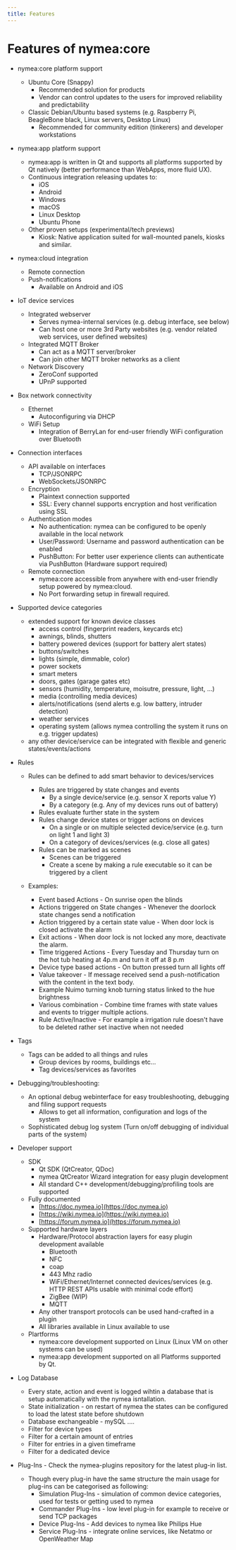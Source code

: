 ```yaml
---
title: Features
---
```

# Features of nymea:core

* nymea:core platform support
    *   Ubuntu Core (Snappy)
        *   Recommended solution for products
        *   Vendor can control updates to the users for improved reliability and predictability
    *   Classic Debian/Ubuntu based systems (e.g. Raspberry Pi, BeagleBone black, Linux servers, Desktop Linux)
        *   Recommended for community edition (tinkerers) and developer workstations
* nymea:app platform support
    * nymea:app is written in Qt and supports all platforms supported by Qt natively (better performance than WebApps, more fluid UX).
    *   Continuous integration releasing updates to:
        *   iOS
        *   Android
        *   Windows
        *   macOS
        *   Linux Desktop
        *   Ubuntu Phone
    *   Other proven setups (experimental/tech previews)
        *   Kiosk: Native application suited for wall-mounted panels, kiosks and similar.
* nymea:cloud integration
    *   Remote connection
    *   Push-notifications
        *   Available on Android and iOS
* IoT device services
    * Integrated webserver
        * Serves nymea-internal services (e.g. debug interface, see below)
        * Can host one or more 3rd Party websites (e.g. vendor related web services, user defined websites)
    * Integrated MQTT Broker
        * Can act as a MQTT server/broker
        * Can join other MQTT broker networks as a client
    * Network Discovery 
        * ZeroConf supported
        * UPnP supported
* Box network connectivity
    * Ethernet
        * Autoconfiguring via DHCP
    * WiFi Setup
        * Integration of BerryLan for end-user friendly WiFi configuration over Bluetooth
* Connection interfaces
    *  API available on interfaces
        * TCP/JSONRPC
        * WebSockets/JSONRPC
    * Encryption
        * Plaintext connection supported
        * SSL: Every channel supports encryption and host verification using SSL
    * Authentication modes
        * No authentication: nymea can be configured to be openly available in the local network
        * User/Password: Username and password authentication can be enabled
        * PushButton: For better user experience clients can authenticate via PushButton (Hardware support required)
    * Remote connection
        * nymea:core accessible from anywhere with end-user friendly setup powered by nymea:cloud.
        * No Port forwarding setup in firewall required.
* Supported device categories
    * extended support for known device classes
        * access control (fingerprint readers, keycards etc)
        * awnings, blinds, shutters
        * battery powered devices (support for battery alert states)
        * buttons/switches
        * lights (simple, dimmable, color)
        * power sockets
        * smart meters
        * doors, gates (garage gates etc)
        * sensors (humidity, temperature, moisutre, pressure, light, ...)
        * media (controlling media devices)
        * alerts/notifications (send alerts e.g. low battery, intruder detection)
        * weather services
        * operating system (allows nymea controlling the system it runs on e.g. trigger updates)
    * any other device/service can be integrated with flexible and generic states/events/actions
* Rules
    * Rules can be defined to add smart behavior to devices/services
        * Rules are triggered by state changes and events
            * By a single device/service (e.g. sensor X reports value Y)
            * By a category (e.g. Any of my devices runs out of battery)
        * Rules evaluate further state in the system
        * Rules change device states or trigger actions on devices
            * On a single or on multiple selected device/service (e.g. turn on light 1 and light 3)
            * On a category of devices/services (e.g. close all gates)
        * Rules can be marked as scenes
            * Scenes can be triggered 
            * Create a scene by making a rule executable so it can be triggered by a client

    * Examples:
        * Event based Actions - On sunrise open the blinds
        * Actions triggered on State changes - Whenever the doorlock state changes send a notification
        * Action triggered by a certain state value - When door lock is closed activate the alarm  
        * Exit actions - When door lock is not locked any more, deactivate the alarm.
        * Time triggered Actions - Every Tuesday and Thursday turn on the hot tub heating at 4p.m and turn it off at 8 p.m
        * Device type based actions - On button pressed turn all lights off
        * Value takeover - If message received send a push-notification with the content in the text body.
        * Example Nuimo turning knob turning status linked to the hue brightness
        * Various combination - Combine time frames with state values and events to trigger multiple actions.
        * Rule Active/Inactive - For example a irrigation rule doesn't have to be deleted rather set inactive when not needed

* Tags 
    * Tags can be added to all things and rules 
        * Group devices by rooms, buildings etc...
        * Tag devices/services as favorites
* Debugging/troubleshooting:
    * An optional debug webinterface for easy troubleshooting, debugging and filing support requests
        * Allows to get all information, configuration and logs of the system
    * Sophisticated debug log system (Turn on/off debugging of individual parts of the system)
* Developer support
    * SDK
        * Qt SDK (QtCreator, QDoc)
        * nymea QtCreator Wizard integration for easy plugin development
        * All standard C++ development/debugging/profiling tools are supported
    * Fully documented
        * [https://doc.nymea.io](https://doc.nymea.io)
        * [https://wiki.nymea.io](https://wiki.nymea.io)
        * [https://forum.nymea.io](https://forum.nymea.io)
    * Supported hardware layers
        * Hardware/Protocol abstraction layers for easy plugin development available
            * Bluetooth
            * NFC
            * coap
            * 443 Mhz radio
            * WiFi/Ethernet/Internet connected devices/services (e.g. HTTP REST APIs usable with minimal code effort)
            * ZigBee (WIP)
            * MQTT
        * Any other transport protocols can be used hand-crafted in a plugin
        * All libraries available in Linux available to use
    * Plartforms
        * nymea:core development supported on Linux (Linux VM on other systems can be used)
        * nymea:app development supported on all Platforms supported by Qt.

* Log Database
    * Every state, action and event is logged wihtin a database that is setup automatically with the nymea isntallation.
    * State initialization - on restart of nymea the states can be configured to load the latest state before shutdown
    * Database exchangeable - mySQL ....
    * Filter for device types
    * Filter for a certain amount of entries
    * Filter for entries in a given timeframe
    * Filter for a dedicated device
* Plug-Ins - Check the nymea-plugins repository for the latest plug-in list.
    * Though every plug-in have the same structure the main usage for plug-ins can be categorised as following:
        * Simulation Plug-Ins - simulation of common device categories, used for tests or getting used to nymea
        * Commander Plug-Ins - low level plug-in for example to receive or send TCP packages
        * Device Plug-Ins - Add devices to nymea like Philips Hue
        * Service Plug-Ins - integrate online services, like Netatmo or OpenWeather Map
